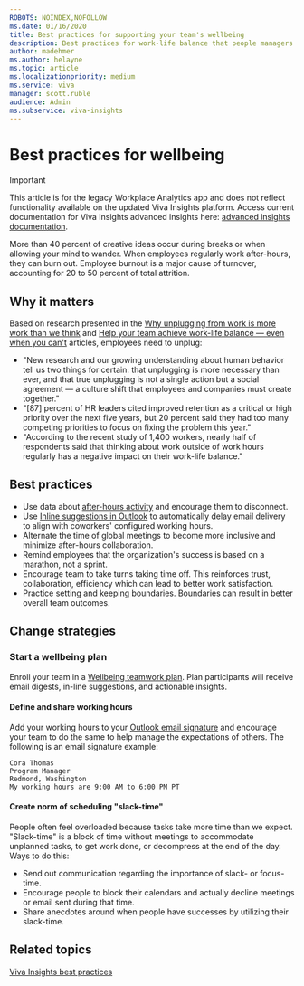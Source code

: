 ```yaml
---
ROBOTS: NOINDEX,NOFOLLOW
ms.date: 01/16/2020
title: Best practices for supporting your team's wellbeing
description: Best practices for work-life balance that people managers can share with their teams
author: madehmer
ms.author: helayne
ms.topic: article
ms.localizationpriority: medium 
ms.service: viva
manager: scott.ruble
audience: Admin
ms.subservice: viva-insights
---
```


# Best practices for wellbeing


>[!Important]
>This article is for the legacy Workplace Analytics app and does not reflect functionality available on the updated Viva Insights platform. Access current documentation for Viva Insights advanced insights here: [advanced insights documentation](../advanced/introduction-to-advanced-insights.md).

 More than 40 percent of creative ideas occur during breaks or when allowing your mind to wander. When employees regularly work after-hours, they can burn out. Employee burnout is a major cause of turnover, accounting for 20 to 50 percent of total attrition.

## Why it matters

Based on research presented in the [Why unplugging from work is more work than we think](https://insights.office.com/productivity/unplugging/) and [Help your team achieve work-life balance — even when you can't](https://insights.office.com/employee-experience/help-your-team-achieve-work-life-balance-even-when-you-cant/) articles, employees need to unplug:

* "New research and our growing understanding about human behavior tell us two things for certain: that unplugging is more necessary than ever, and that true unplugging is not a single action but a social agreement — a culture shift that employees and companies must create together."
* "[87] percent of HR leaders cited improved retention as a critical or high priority over the next five years, but 20 percent said they had too many competing priorities to focus on fixing the problem this year."
* "According to the recent study of 1,400 workers, nearly half of respondents said that thinking about work outside of work hours regularly has a negative impact on their work-life balance."

## Best practices

* Use data about [after-hours activity](../personal/teams/quiet-time.md) and encourage them to disconnect.
* Use [Inline suggestions in Outlook](../personal/Use/mya-notifications.md#schedule-send-suggestions) to automatically delay email delivery to align with coworkers' configured working hours.
* Alternate the time of global meetings to become more inclusive and minimize after-hours collaboration.
* Remind employees that the organization's success is based on a marathon, not a sprint.  
* Encourage team to take turns taking time off. This reinforces trust, collaboration, efficiency which can lead to better work satisfaction.
* Practice setting and keeping boundaries. Boundaries can result in better overall team outcomes.

## Change strategies

### Start a wellbeing plan

Enroll your team in a [Wellbeing teamwork plan](../tutorials/teamwork-solution.md). Plan participants will receive email digests, in-line suggestions, and actionable insights.

#### Define and share working hours

Add your working hours to your [Outlook email signature](https://support.microsoft.com/office/create-an-email-signature-from-a-template-5b02c5ed-1e85-4d2a-a098-9628fe3231d8) and encourage your team to do the same to help manage the expectations of others. The following is an email signature example:

```
Cora Thomas
Program Manager
Redmond, Washington
My working hours are 9:00 AM to 6:00 PM PT
```

#### Create norm of scheduling "slack-time"

People often feel overloaded because tasks take more time than we expect. "Slack-time" is a block of time without meetings to accommodate unplanned tasks, to get work done, or decompress at the end of the day. Ways to do this:

* Send out communication regarding the importance of slack- or focus-time.
* Encourage people to block their calendars and actually decline meetings or email sent during that time.
* Share anecdotes around when people have successes by utilizing their slack-time.

## Related topics

[Viva Insights best practices](best-practices.md)

